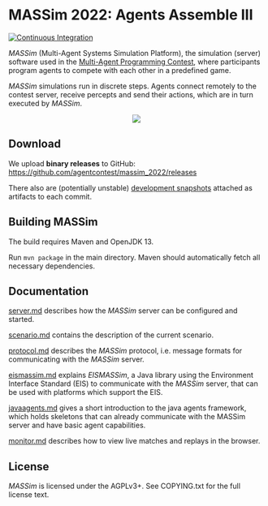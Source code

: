 MASSim 2022: Agents Assemble III
================================

[![Continuous Integration](https://github.com/agentcontest/massim_2020/workflows/Continuous%20Integration/badge.svg)](https://github.com/agentcontest/massim_2020/actions?query=workflow%3A%22Continuous+Integration%22)

_MASSim_ (Multi-Agent Systems Simulation Platform), the simulation (server)
software used in the
[Multi-Agent Programming Contest](https://multiagentcontest.org/),
where participants program agents to compete with each other in a
predefined game.

_MASSim_ simulations run in discrete steps. Agents connect remotely to the
contest server, receive percepts and send their actions, which are in turn
executed by _MASSim_.

<p align="center">
  <img src="https://multiagentcontest.org/2019/banner.png">
</p>

Download
--------

We upload **binary releases** to GitHub: https://github.com/agentcontest/massim_2022/releases

There also are (potentially unstable) [development snapshots](https://github.com/agentcontest/massim_2022/actions?query=workflow%3A%22Continuous+Integration%22) attached as artifacts to each commit.

Building MASSim
---------------

The build requires Maven and OpenJDK 13.

Run `mvn package` in the main directory. Maven should automatically
fetch all necessary dependencies.

Documentation
-------------

[server.md](docs/server.md) describes how the _MASSim_ server can be configured and started.

[scenario.md](docs/scenario.md) contains the description of the current scenario.

[protocol.md](docs/protocol.md) describes the _MASSim_ protocol, i.e. message formats for communicating with the _MASSim_ server.

[eismassim.md](docs/eismassim.md) explains _EISMASSim_, a Java library using the Environment Interface Standard (EIS) to communicate with the _MASSim_ server, that can be used with platforms which support the EIS.

[javaagents.md](docs/javaagents.md) gives a short introduction to the java agents framework, which holds skeletons that can already communicate with the MASSim server and have basic agent capabilities.

[monitor.md](docs/monitor.md) describes how to view live matches and replays in the browser.

License
-------

_MASSim_ is licensed under the AGPLv3+. See COPYING.txt for the full
license text.
